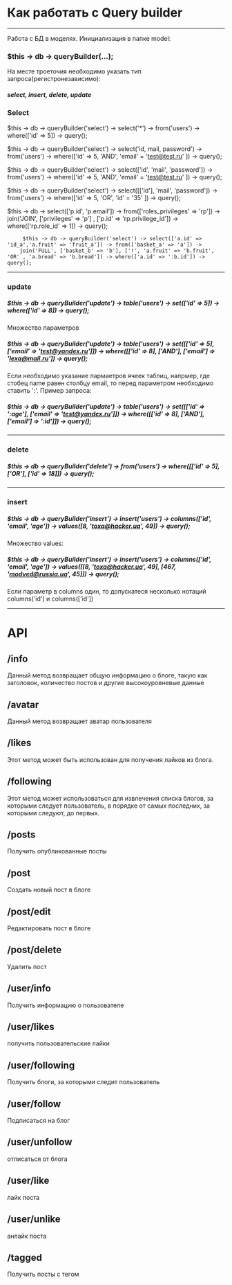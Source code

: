 # Как работать с Query builder
***

Работа с БД в моделях.
Инициализация в папке model:
### $this -> db -> queryBuilder(...);
На месте троеточия необходимо указать тип запроса(регистронезависимо):
##### select, insert, delete, update



### Select
 $this -> db -> queryBuilder('select') -> select('*') -> from('users') -> where(['id' => 5]) -> query();

 $this -> db -> queryBuilder('select') -> select('id, mail, password') -> from('users') -> where(['id' => 5, 'AND', 'email' = 'test@test.ru' ]) -> query();

 $this -> db -> queryBuilder('select') -> select(['id', 'mail', 'password']) -> from('users') -> where(['id' => 5, 'AND', 'email' = 'test@test.ru' ]) -> query();

 $this -> db -> queryBuilder('select') -> select([['id'], 'mail', 'password']) -> from('users') -> where(['id' => 5, 'OR', 'id' = '35' ]) -> query();

 $this -> db -> select(['p.id', 'p.email']) -> 
 from(['roles_privileges' => 'rp']) -> join('JOIN', ['privileges' => 'p'] , ['p.id' => 'rp.privilege_id']) 
 -> where(['rp.role_id' => 1]) -> query();

   
         $this -> db -> queryBuilder('select') -> select(['a.id' => 'id_a','a.fruit' => 'fruit_a']) -> from(['basket_a' => 'a']) ->
        join('FULL', ['basket_b' => 'b'], ['!', 'a.fruit' => 'b.fruit', 'OR' , 'a.bread' => 'b.bread']) -> where(['a.id' => ':b.id']) -> query();
***

### update

##### $this -> db -> queryBuilder('update') -> table('users') -> set(['id' => 5]) -> where(['id' => 8]) -> query();
Множество параметров
##### $this -> db -> queryBuilder('update') -> table('users') -> set([['id' => 5], ['email' => 'test@yandex.ru']]) -> where([['id' => 8], ['AND'], ['email'] => 'lexa@mail.ru']) -> query();

Если необходимо указание пармаетров ячеек таблиц, напрмер, где стобец name равен столбцу email, то перед параметром необходимо ставить ':'. 
Пример запроса:
##### $this -> db -> queryBuilder('update') -> table('users') -> set([['id' => ':age'], ['email' => 'test@yandex.ru']]) -> where([['id' => 8], ['AND'], ['email'] => ':id']]) -> query();
***
### delete

##### $this -> db -> queryBuilder('delete') -> from('users') -> where([['id' => 5], ['OR'], ['id' => 18]]) -> query();

***
### insert

##### $this -> db -> queryBuilder('insert') -> insert('users') -> columns(['id', 'email', 'age']) -> values([8, 'toxa@hacker.ua', 49]) -> query();
Множество values:
##### $this -> db -> queryBuilder('insert') -> insert('users') -> columns(['id', 'email', 'age']) -> values([[8, 'toxa@hacker.ua', 49], [467, 'modved@russia.ua', 45]]) -> query();
Если параметр в columns один, то допускатеся несколько нотаций columns('id') и columns(['id'])

***

# API

## /info
Данный метод возвращает общую информацию о блоге, такую как заголовок, количество постов и другие высокоуровневые данные

## /avatar
Данный метод возвращает аватар пользователя

## /likes 
Этот метод может быть использован для получения лайков из блога.

## /following
Этот метод может использоваться для извлечения списка блогов, за которыми следует пользователь, в порядке от самых последних, за которыми следуют, до первых.

## /posts 
Получить опубликованные посты

## /post
Создать новый пост в блоге 

## /post/edit 
Редактировать пост в блоге

## /post/delete 
Удалить пост

## /user/info
Получить информацию о пользователе

## /user/likes 
получить пользовательские лайки

## /user/following 
Получить блоги, за которыми следит пользователь

## /user/follow 
Подписаться на блог

## /user/unfollow 
отписаться от блога

## /user/like 
лайк поста

## /user/unlike 
анлайк поста

## /tagged 
Получить посты с тегом